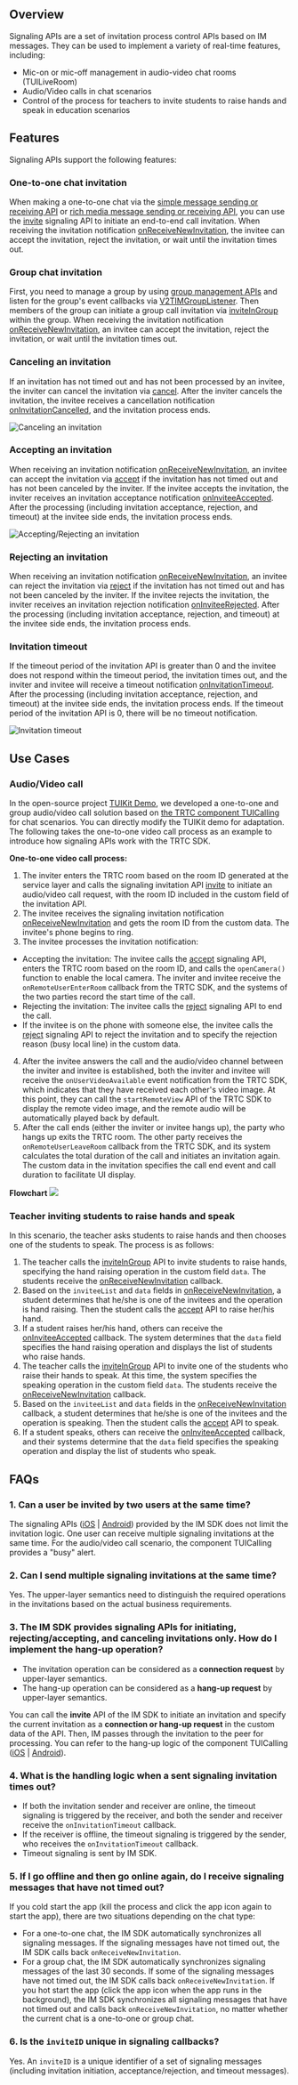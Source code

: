 ## Overview
Signaling APIs are a set of invitation process control APIs based on IM messages. They can be used to implement a variety of real-time features, including:
- Mic-on or mic-off management in audio-video chat rooms (TUILiveRoom)
- Audio/Video calls in chat scenarios
- Control of the process for teachers to invite students to raise hands and speak in education scenarios

## Features 
Signaling APIs support the following features:
### One-to-one chat invitation
When making a one-to-one chat via the [simple message sending or receiving API](https://intl.cloud.tencent.com/document/product/1047/36359) or [rich media message sending or receiving API](https://intl.cloud.tencent.com/document/product/1047/36359), you can use the [invite](https://im.sdk.qcloud.com/doc/en/classcom_1_1tencent_1_1imsdk_1_1v2_1_1V2TIMSignalingManager.html#a61e283c64f1a303b0a9f0e13a48de0a9) signaling API to initiate an end-to-end call invitation. When receiving the invitation notification [onReceiveNewInvitation](https://im.sdk.qcloud.com/doc/en/classcom_1_1tencent_1_1imsdk_1_1v2_1_1V2TIMSignalingListener.html#aecc2341ca87eb58be37fdadf7a58c014), the invitee can accept the invitation, reject the invitation, or wait until the invitation times out.
### Group chat invitation
First, you need to manage a group by using [group management APIs](https://intl.cloud.tencent.com/document/product/1047/34328) and listen for the group's event callbacks via [V2TIMGroupListener](https://im.sdk.qcloud.com/doc/en/classcom_1_1tencent_1_1imsdk_1_1v2_1_1V2TIMGroupListener.html). Then members of the group can initiate a group call invitation via [inviteInGroup](https://im.sdk.qcloud.com/doc/en/classcom_1_1tencent_1_1imsdk_1_1v2_1_1V2TIMSignalingManager.html#ad51059e9f430650da09bcae01f0bb3b8) within the group. When receiving the invitation notification [onReceiveNewInvitation](https://im.sdk.qcloud.com/doc/en/classcom_1_1tencent_1_1imsdk_1_1v2_1_1V2TIMSignalingListener.html#aecc2341ca87eb58be37fdadf7a58c014), an invitee can accept the invitation, reject the invitation, or wait until the invitation times out.
### Canceling an invitation
If an invitation has not timed out and has not been processed by an invitee, the inviter can cancel the invitation via [cancel](https://im.sdk.qcloud.com/doc/en/classcom_1_1tencent_1_1imsdk_1_1v2_1_1V2TIMSignalingManager.html#a9d69707620f038d6e47356cdaa3ab9bd). After the inviter cancels the invitation, the invitee receives a cancellation notification [onInvitationCancelled](https://im.sdk.qcloud.com/doc/en/classcom_1_1tencent_1_1imsdk_1_1v2_1_1V2TIMSignalingListener.html#adbdb9fe903e032b94a82330649484642), and the invitation process ends.

![Canceling an invitation](https://main.qcloudimg.com/raw/f482603761219a660d47098c8754ff5a.png)

### Accepting an invitation
When receiving an invitation notification [onReceiveNewInvitation](https://im.sdk.qcloud.com/doc/en/classcom_1_1tencent_1_1imsdk_1_1v2_1_1V2TIMSignalingListener.html#aecc2341ca87eb58be37fdadf7a58c014), an invitee can accept the invitation via [accept](https://im.sdk.qcloud.com/doc/en/classcom_1_1tencent_1_1imsdk_1_1v2_1_1V2TIMSignalingManager.html#a4cd3629a0952db7c59186e0c222e17a0) if the invitation has not timed out and has not been canceled by the inviter. If the invitee accepts the invitation, the inviter receives an invitation acceptance notification [onInviteeAccepted](https://im.sdk.qcloud.com/doc/en/classcom_1_1tencent_1_1imsdk_1_1v2_1_1V2TIMSignalingListener.html#af4896215b6bf6febda701c100566b04c). After the processing (including invitation acceptance, rejection, and timeout) at the invitee side ends, the invitation process ends.

![Accepting/Rejecting an invitation](https://main.qcloudimg.com/raw/764eae198d01855a4e87f6611b056b28.png)

### Rejecting an invitation
When receiving an invitation notification [onReceiveNewInvitation](https://im.sdk.qcloud.com/doc/en/classcom_1_1tencent_1_1imsdk_1_1v2_1_1V2TIMSignalingListener.html#aecc2341ca87eb58be37fdadf7a58c014), an invitee can reject the invitation via [reject](https://im.sdk.qcloud.com/doc/en/classcom_1_1tencent_1_1imsdk_1_1v2_1_1V2TIMSignalingManager.html#ad9510bf8a333189fd1a0c1eafbde2266) if the invitation has not timed out and has not been canceled by the inviter. If the invitee rejects the invitation, the inviter receives an invitation rejection notification [onInviteeRejected](https://im.sdk.qcloud.com/doc/en/classcom_1_1tencent_1_1imsdk_1_1v2_1_1V2TIMSignalingListener.html#ad351469b5f2f3b36833ae9832ed80d27). After the processing (including invitation acceptance, rejection, and timeout) at the invitee side ends, the invitation process ends.
### Invitation timeout
If the timeout period of the invitation API is greater than 0 and the invitee does not respond within the timeout period, the invitation times out, and the inviter and invitee will receive a timeout notification [onInvitationTimeout](https://im.sdk.qcloud.com/doc/en/classcom_1_1tencent_1_1imsdk_1_1v2_1_1V2TIMSignalingListener.html#ac5ee85faf06f5deb359afdf6d88d43f5). After the processing (including invitation acceptance, rejection, and timeout) at the invitee side ends, the invitation process ends. If the timeout period of the invitation API is 0, there will be no timeout notification.

![Invitation timeout](https://main.qcloudimg.com/raw/293e604a66d65413be7b3b1e68b299c5.png)

## Use Cases
### Audio/Video call
In the open-source project [TUIKit Demo](https://github.com/tencentyun/TIMSDK), we developed a one-to-one and group audio/video call solution based on [the TRTC component TUICalling](https://intl.cloud.tencent.com/document/product/647/36066) for chat scenarios. You can directly modify the TUIKit demo for adaptation. The following takes the one-to-one video call process as an example to introduce how signaling APIs work with the TRTC SDK.

**One-to-one video call process:**
1. The inviter enters the TRTC room based on the room ID generated at the service layer and calls the signaling invitation API [invite](https://im.sdk.qcloud.com/doc/en/classcom_1_1tencent_1_1imsdk_1_1v2_1_1V2TIMSignalingManager.html#a61e283c64f1a303b0a9f0e13a48de0a9) to initiate an audio/video call request, with the room ID included in the custom field of the invitation API.
2. The invitee receives the signaling invitation notification [onReceiveNewInvitation](https://im.sdk.qcloud.com/doc/en/classcom_1_1tencent_1_1imsdk_1_1v2_1_1V2TIMSignalingListener.html#aecc2341ca87eb58be37fdadf7a58c014) and gets the room ID from the custom data. The invitee's phone begins to ring.
3. The invitee processes the invitation notification:
 - Accepting the invitation: The invitee calls the [accept](https://im.sdk.qcloud.com/doc/en/classcom_1_1tencent_1_1imsdk_1_1v2_1_1V2TIMSignalingManager.html#a4cd3629a0952db7c59186e0c222e17a0) signaling API, enters the TRTC room based on the room ID, and calls the `openCamera()` function to enable the local camera. The inviter and invitee receive the `onRemoteUserEnterRoom` callback from the TRTC SDK, and the systems of the two parties record the start time of the call.
 - Rejecting the invitation: The invitee calls the [reject](https://im.sdk.qcloud.com/doc/en/classcom_1_1tencent_1_1imsdk_1_1v2_1_1V2TIMSignalingManager.html#ad9510bf8a333189fd1a0c1eafbde2266) signaling API to end the call.
 - If the invitee is on the phone with someone else, the invitee calls the [reject](https://im.sdk.qcloud.com/doc/en/classcom_1_1tencent_1_1imsdk_1_1v2_1_1V2TIMSignalingManager.html#ad9510bf8a333189fd1a0c1eafbde2266) signaling API to reject the invitation and to specify the rejection reason (busy local line) in the custom data.
4. After the invitee answers the call and the audio/video channel between the inviter and invitee is established, both the inviter and invitee will receive the `onUserVideoAvailable` event notification from the TRTC SDK, which indicates that they have received each other's video image. At this point, they can call the `startRemoteView` API of the TRTC SDK to display the remote video image, and the remote audio will be automatically played back by default.
5. After the call ends (either the inviter or invitee hangs up), the party who hangs up exits the TRTC room. The other party receives the `onRemoteUserLeaveRoom` callback from the TRTC SDK, and its system calculates the total duration of the call and initiates an invitation again. The custom data in the invitation specifies the call end event and call duration to facilitate UI display.

**Flowchart**
![](https://main.qcloudimg.com/raw/868a811fe706f1cbb04014c1058c393d.png)

### Teacher inviting students to raise hands and speak
In this scenario, the teacher asks students to raise hands and then chooses one of the students to speak. The process is as follows:
1. The teacher calls the [inviteInGroup](https://im.sdk.qcloud.com/doc/en/classcom_1_1tencent_1_1imsdk_1_1v2_1_1V2TIMSignalingManager.html#ad51059e9f430650da09bcae01f0bb3b8) API to invite students to raise hands, specifying the hand raising operation in the custom field `data`. The students receive the [onReceiveNewInvitation](https://im.sdk.qcloud.com/doc/en/classcom_1_1tencent_1_1imsdk_1_1v2_1_1V2TIMSignalingListener.html#aecc2341ca87eb58be37fdadf7a58c014) callback.
2. Based on the `inviteeList` and `data` fields in [onReceiveNewInvitation](https://im.sdk.qcloud.com/doc/en/classcom_1_1tencent_1_1imsdk_1_1v2_1_1V2TIMSignalingListener.html#aecc2341ca87eb58be37fdadf7a58c014), a student determines that he/she is one of the invitees and the operation is hand raising. Then the student calls the [accept](https://im.sdk.qcloud.com/doc/en/classcom_1_1tencent_1_1imsdk_1_1v2_1_1V2TIMSignalingManager.html#a4cd3629a0952db7c59186e0c222e17a0) API to raise her/his hand.
3. If a student raises her/his hand, others can receive the [onInviteeAccepted](https://im.sdk.qcloud.com/doc/en/classcom_1_1tencent_1_1imsdk_1_1v2_1_1V2TIMSignalingListener.html#af4896215b6bf6febda701c100566b04c) callback. The system determines that the `data` field specifies the hand raising operation and displays the list of students who raise hands.
4. The teacher calls the [inviteInGroup](https://im.sdk.qcloud.com/doc/en/classcom_1_1tencent_1_1imsdk_1_1v2_1_1V2TIMSignalingManager.html#ad51059e9f430650da09bcae01f0bb3b8) API to invite one of the students who raise their hands to speak. At this time, the system specifies the speaking operation in the custom field `data`. The students receive the [onReceiveNewInvitation](https://im.sdk.qcloud.com/doc/en/classcom_1_1tencent_1_1imsdk_1_1v2_1_1V2TIMSignalingListener.html#aecc2341ca87eb58be37fdadf7a58c014) callback.
5. Based on the `inviteeList` and `data` fields in the [onReceiveNewInvitation](https://im.sdk.qcloud.com/doc/en/classcom_1_1tencent_1_1imsdk_1_1v2_1_1V2TIMSignalingListener.html#aecc2341ca87eb58be37fdadf7a58c014) callback, a student determines that he/she is one of the invitees and the operation is speaking. Then the student calls the [accept](https://im.sdk.qcloud.com/doc/en/classcom_1_1tencent_1_1imsdk_1_1v2_1_1V2TIMSignalingManager.html#a4cd3629a0952db7c59186e0c222e17a0) API to speak.
6. If a student speaks, others can receive the [onInviteeAccepted](https://im.sdk.qcloud.com/doc/en/classcom_1_1tencent_1_1imsdk_1_1v2_1_1V2TIMSignalingListener.html#af4896215b6bf6febda701c100566b04c) callback, and their systems determine that the `data` field specifies the speaking operation and display the list of students who speak.



## FAQs

### 1. Can a user be invited by two users at the same time?
The signaling APIs ([iOS](https://im.sdk.qcloud.com/doc/en/categoryV2TIMManager_07Signaling_08.html) | [Android](https://im.sdk.qcloud.com/doc/en/classcom_1_1tencent_1_1imsdk_1_1v2_1_1V2TIMSignalingManager.html)) provided by the IM SDK does not limit the invitation logic. One user can receive multiple signaling invitations at the same time. For the audio/video call scenario, the component TUICalling provides a "busy" alert.

### 2. Can I send multiple signaling invitations at the same time?
Yes. The upper-layer semantics need to distinguish the required operations in the invitations based on the actual business requirements.

### 3. The IM SDK provides signaling APIs for initiating, rejecting/accepting, and canceling invitations only. How do I implement the hang-up operation?
* The invitation operation can be considered as a **connection request** by upper-layer semantics.
* The hang-up operation can be considered as a **hang-up request** by upper-layer semantics.

You can call the **invite** API of the IM SDK to initiate an invitation and specify the current invitation as a **connection or hang-up request** in the custom data of the API. Then, IM passes through the invitation to the peer for processing. You can refer to the hang-up logic of the component TUICalling ([iOS](https://github.com/TencentCloud/TIMSDK/blob/master/iOS/TUIKit/TUICalling/Source/Model/Impl/TRTCCalling%2BSignal.m) | [Android](https://github.com/TencentCloud/TIMSDK/blob/master/Android/TUIKit/TUICalling/tuicalling/src/main/java/com/tencent/liteav/trtccalling/model/TRTCCalling.java)).

### 4. What is the handling logic when a sent signaling invitation times out?
* If both the invitation sender and receiver are online, the timeout signaling is triggered by the receiver, and both the sender and receiver receive the `onInvitationTimeout` callback.
* If the receiver is offline, the timeout signaling is triggered by the sender, who receives the `onInvitationTimeout` callback.
* Timeout signaling is sent by IM SDK.

### 5. If I go offline and then go online again, do I receive signaling messages that have not timed out?
If you cold start the app (kill the process and click the app icon again to start the app), there are two situations depending on the chat type:

* For a one-to-one chat, the IM SDK automatically synchronizes all signaling messages. If the signaling messages have not timed out, the IM SDK calls back `onReceiveNewInvitation`.
* For a group chat, the IM SDK automatically synchronizes signaling messages of the last 30 seconds. If some of the signaling messages have not timed out, the IM SDK calls back `onReceiveNewInvitation`.
If you hot start the app (click the app icon when the app runs in the background), the IM SDK synchronizes all signaling messages that have not timed out and calls back `onReceiveNewInvitation`, no matter whether the current chat is a one-to-one or group chat.

### 6. Is the `inviteID` unique in signaling callbacks?
Yes. An `inviteID` is a unique identifier of a set of signaling messages (including invitation initiation, acceptance/rejection, and timeout messages).

